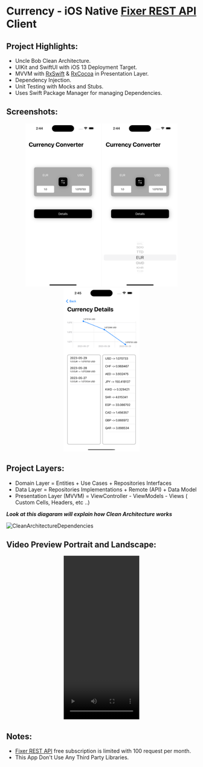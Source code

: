 # Currency - iOS Native [Fixer REST API][Fixer REST API] Client 


## Project Highlights: 

- Uncle Bob Clean Architecture.
- UIKit and SwiftUI with iOS 13 Deployment Target.
- MVVM with [RxSwift][RxSwift] & [RxCocoa][RxSwift] in Presentation Layer.
- Dependency Injection.
- Unit Testing with Mocks and Stubs.
- Uses Swift Package Manager for managing Dependencies.

## Screenshots: 

<p align="center">
<img src="Media/Converter-1.png" width="200" height="433">
<img src="Media/Converter-2.png" width="200" height="433">
<img src="Media/Converter-3.png" width="200" height="433">
</p>

## Project Layers: 

- Domain Layer = Entities + Use Cases + Repositories Interfaces
- Data Layer = Repositories Implementations + Remote (API) + Data Model
- Presentation Layer (MVVM) = ViewController - ViewModels - Views ( Custom Cells, Headers, etc ..) 

***Look at this diagaram will explain how Clean Architecture works***

![CleanArchitectureDependencies](https://user-images.githubusercontent.com/72504852/221656809-fcde020e-f7d9-48eb-964e-1f9fe2b07718.png)

## Video Preview Portrait and Landscape:

<p align="center">
<video src="Media/Demo.mp4" width="200" height="433">
</p>


## Notes:

- [Fixer REST API][Fixer REST API] free subscription is limited with 100 request per month.
- This App Don't Use Any Third Party Libraries.

[Swift]: https://docs.swift.org/swift-book/documentation/the-swift-programming-language/
[Fixer REST API]: https://apilayer.com/marketplace/fixer-api
[contact]: https://www.linkedin.com/in/ali-fayed-8682aa1a6/
[RxSwift]: https://github.com/ReactiveX/RxSwift